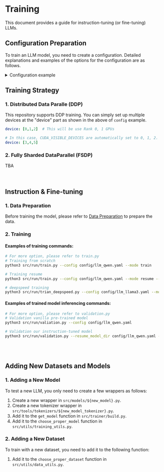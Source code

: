 # Training
This document provides a guide for instruction-tuning (or fine-tuning) LLMs.

## Configuration Preparation
To train an LLM model, you need to create a configuration. Detailed explanations and examples of the options for the configuration are as follows.
<details>
<summary>Configuration example</summary>

```yaml
# base
train_type: llm
seed: 0
deterministic: True
model: gemma
model_size: 2b     # valid pattern examples: 10b, 1.2b, 2.8, 5 (you can omit b character)

# data config
data_path: ['data/mras/mras_en_otc_v4', 'data/mras/mras_ko_rpr_v4']
template_dir: ['templates/gemma_templates', 'templates/gemma_templates_ko']   # list(path) or path, if null, template will be chosen according to the ${data_path}/templates

# project config
project: outputs/gemma
name: mras_v4

# environment config
device: [0,1]
bit: 8                          # [4, 8, 16, 32], If 4, 8, model will be quantized
load_unnecessary_half: False    # recommend to set True if you set bit to 16 (4, 8bit model automatically loads neccesaries to 32bit)
half_inference: False

# data config
max_length: 2000                             # max sequnece length
is_multi_turn: False                         # multi-turn training option
add_bos_token_when_response_start: True      # if True and bos_token is existing, bos token will be added at the first of the input
add_eos_token_when_response_end: True        # if False and eos_token is existing, eos token will be added at the last of the input
data_verbose: True                           # if True, data statistics will be calculated and graphs are saved in the project folder

# tokenizer config (I recommend to double check the tokenizer's special token map)
pad_token_id: null    # [add, null, int] if null, tokenizer pad_token_id will not be overrided
bos_token_id: null    # [add, null, int] if null, tokenizer bos_token_id will not be overrided
eos_token_id: null    # [add, null, int] if null, tokenizer eos_token_id will not be overrided
cls_token_id: null    # [add, null, int] if null, tokenizer cls_token_id will not be overrided
sep_token_id: null    # [add, null, int] if null, tokenizer sep_token_id will not be overrided
unk_token_id: null    # [add, null, int] if null, tokenizer unk_token_id will not be overrided

# training config
batch_size: 2
epochs: 300           # if optimizer_step_criterion set to 'epoch' it will be activated and scheduler will step per epoch
warmup_epochs: 0      # if optimizer_step_criterion set to 'epoch' it will be activated
steps: 300000         # if optimizer_step_criterion set to 'step' it will be activated and scheduler will step per step
warmup_steps: 100     # if optimizer_step_criterion set to 'step' it will be activated
optimizer_step_criterion: 'step'   # ['epoch', 'step']
lr0: 1e-4
lrf: 0.001                 # last_lr = lr0 * lrf
scheduler_type: 'cosine'   # ['linear', 'cosine']
momentum: 0.9
weight_decay: 0.0
warmup_momentum: 0.8
early_stop_criterion: 50
workers: 0
amp_training: False
ema_updating: False
train_verbose: True
inference_result_verbose: True      # If True, inference results will be printed at the validation phase

# peft
peft_config_path: config/gemma_lora_config.yaml       # if False, training without peft. Also, if you use LoRA with quantization, it would be QLoRA

# logging data and metrics
common: ['train_loss', 'validation_loss', 'lr']               # ['train_loss', 'validation_loss', 'lr']
metrics: ['ppl', 'bleu', 'rouge', 'edit_distance', 'meteor']  # ['ppl', 'bleu', 'edit_distance', 'rouge', 'meteor']  # TODO: CIDEr 추가
fast_validation_n: null                                       # [null, 1, 2, ...], Only the number of data of the set value is evaluated per step
fast_validation_step_interval: null                           # [null, 1, 2, ...], validation step inteval. if null, all validation steps will be executed.
validation_step_interval_prop: 0.3                            # setting between 0 and 1 values
tensorboard_logging_interval: 1                               # tensorboard logging step
```
</details>


## Training Strategy
### 1. Distributed Data Paralle (DDP)
This repository supports DDP training. You can simply set up multiple devices at the "device" part as shown in the above  of `config` example.
```yaml
device: [0,1,2]  # This will be use Rank 0, 1 GPUs
```
```yaml
# In this case, CUDA_VISIBLE_DEVICES are automatically set to 0, 1, 2.
device: [3,4,5]  
```

### 2. Fully Sharded DataParallel (FSDP)
TBA
<br><br><br>


## Instruction & Fine-tuning
### 1. Data Preparation
Before training the model, please refer to [Data Preparation](./2_data_preparation.md) to prepare the data.

### 2. Training
#### Examples of training commands:
```bash
# For more option, please refer to train.py
# Training from scratch
python3 src/run/train.py --config config/llm_qwen.yaml --mode train

# Training resume
python3 src/run/train.py --config config/llm_qwen.yaml --mode resume --resume_model_dir outputs/chat/qwen_fine_tuned --load_model_type best

# deepspeed training
python3 src/run/trian_deepspeed.py --config config/llm_llama3.yaml --mode train
```

#### Examples of trained model inferencing commands: 
```bash
# For more option, please refer to validation.py
# Validation vanilla pre-trained model
python3 src/run/valiation.py --config config/llm_qwen.yaml

# Validation our instruction-tuned model
python3 src/run/validation.py --resume_model_dir config/llm_qwen.yaml --load_model_type best
```
<br><br>


## Adding New Datasets and Models
### 1. Adding a New Model
To test a new LLM, you only need to create a few wrappers as follows:
1. Create a new wrapper in `src/models/${new_model}.py`.
2. Create a new tokenizer wrapper in `src/tools/tokenizers/${new_model_tokenizer}.py`.
3. Add it to the `get_model` function in `src/trainer/build.py`.
4. Add it to the `choose_proper_model` function in `src/utils/training_utils.py`.

### 2. Adding a New Dataset
To train with a new dataset, you need to add it to the following function:
1. Add it to the `choose_proper_dataset` function in `src/utils/data_utils.py`.
